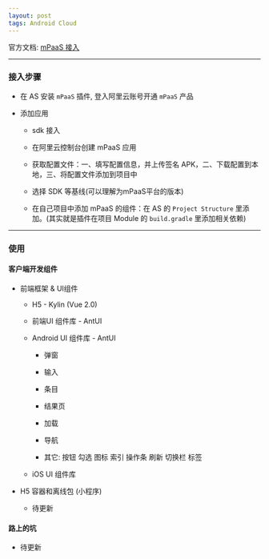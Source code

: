 ```yaml
---
layout: post
tags: Android Cloud
---
```


官方文档: [mPaaS 接入](https://help.aliyun.com/document_detail/51723.html)

---

### 接入步骤

- 在 AS 安装 `mPaaS` 插件, 登入阿里云账号开通 `mPaaS` 产品

- 添加应用

  - sdk 接入

  - 在阿里云控制台创建 mPaaS 应用

  - 获取配置文件：一、填写配置信息，并上传签名 APK，二、下载配置到本地，三、将配置文件添加到项目中

  - 选择 SDK 等基线(可以理解为mPaaS平台的版本)

  - 在自己项目中添加 mPaaS 的组件：在 AS 的 `Project Structure` 里添加。(其实就是插件在项目 Module 的 `build.gradle` 里添加相关依赖)

---

### 使用

#### 客户端开发组件

- 前端框架 & UI组件

  - H5 - Kylin (Vue 2.0)

  - 前端UI 组件库 - AntUI

  - Android UI 组件库 - AntUI

    - 弹窗

    - 输入

    - 条目

    - 结果页

    - 加载

    - 导航

    - 其它: 按钮 勾选 图标 索引 操作条 刷新 切换栏 标签

  - iOS UI 组件库

- H5 容器和离线包 (小程序)

  - 待更新

#### 路上的坑

- 待更新
